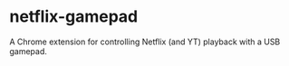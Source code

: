 # netflix-gamepad

A Chrome extension for controlling Netflix (and YT) playback with a USB gamepad.
